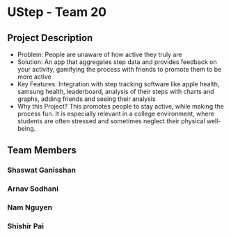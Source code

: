 # UStep - Team 20
## Project Description
- Problem: People are unaware of how active they truly are
- Solution: An app that aggregates step data and provides feedback on your activity, gamifying the process with friends to promote them to be more active
- Key Features: Integration with step tracking software like apple health, samsung health, leaderboard, analysis of their steps with charts and graphs, adding friends and seeing their analysis
- Why this Project? This promotes people to stay active, while making the process fun. It is especially relevant in a college environment, where students are often stressed and sometimes neglect their physical well-being.
## Team Members
### Shaswat Ganisshan
### Arnav Sodhani
### Nam Nguyen
### Shishir Pai
